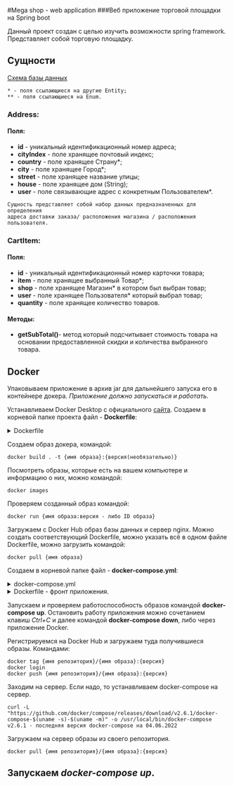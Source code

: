 #Mega shop - web application
###Веб приложение торговой площадки на Spring boot

Данный проект создан с целью изучить возможности spring framework. Представляет собой торговую площадку.

## Сущности

[Схема базы данных](https://dbdiagram.io/embed/614c9d0e825b5b0146107aac)

```
* - поля ссылающиеся на другие Entity;
** - поля ссылающиеся на Enum.
```

### Address:

#### Поля:

- **id** - уникальный идентификационный номер адреса;
- **cityIndex** - поле хранящее почтовый индекс;
- **country** - поле хранящее Страну*;
- **city** - поле хранящее Город*;
- **street** - поле хранящее название улицы;
- **house** - поле хранящее дом (String);
- **user** - поле связывающие адрес с конкретным Пользователем*.

```
Сущность представляет собой набор данных предназначенных для определения 
адреса доставки заказа/ расположения магазина / расположения пользователя.
```

### CartItem:

#### Поля:

- **id** - уникальный идентификационный номер карточки товара;
- **item** - поле хранящее выбранный Товар*;
- **shop** - поле хранящее Магазин* в котором был выбран товар;
- **user** - поле хранящее Пользователя* который выбрал товар;
- **quantity** - поле хранящее количество товаров.

#### Методы:

- **getSubTotal()**- метод который подсчитывает стоимость товара на основании предоставленной скидки и количества
  выбранного товара.

## Docker

Упаковываем приложение в архив jar для дальнейшего запуска его в контейнере докера. *Приложение должно запускаться и работать*.

Устанавливаем Docker Desktop с официального [сайта](https://www.docker.com/).
Создаем в корневой папке проекта файл - **Dockerfile**:
<details>
<summary>Dockerfile</summary>

```
FROM amazoncorretto:11.0.15-alpine3.15

WORKDIR /javaApp

EXPOSE 8888

COPY ./target .

ENTRYPOINT ["java", "-jar", "project-0.0.1-SNAPSHOT.jar"]
```

- **FROM** - указывает образ ОС (amazoncorretto:11.0.15-alpine3.15 - это один из многих образов с установленной JDK) - на чём будет работать наше приложение в контейнере. Docker сам загрузит на ваш компьютер образ из Docker Hub.
- **WORKDIR** - это рабочая директория в нашем образе, куда будет скопированы файлы нашего приложения.
- **EXPOSE** - указываем на каком порту работает приложение.
- **COPY** - команда, которая копирует файлы из папки **target** в рабочую директорию (javaApp).
- **ENTRYPOINT** - здесь происходит выполнение команды запуска нашего приложения.
</details>

Создаем образ докера, командой:
```
docker build . -t {имя образа}:{версия(необязательно)}
```
Посмотреть образы, которые есть на вашем компьютере и информацию о них, можно командой:
```
docker images
```
Проверяем созданный образ командой:
```
docker run {имя образа:версия - либо ID образа}
```

Загружаем с Docker Hub образ базы данных и сервер nginx. Можно создать соответствующий Dockerfile, можно указать всё в одном файле Dockerfile, можно загрузить командой:
```
docker pull {имя образа}
```

Создаем в корневой папке файл - **docker-compose.yml**:
<details>
  <summary>docker-compose.yml</summary>

```
version: '3'

services:
  nginx-server:
    restart: always
    container_name: 'nginx-server'
    image: 'sithai/nginx:v1'
    depends_on:
      - front_app
    ports:
      - '80:80'

  front_app:
    container_name: 'project-avito4_1_front'
    image: 'sithai/avito4_1_front'
#    ports:
#      - '3000:3000'
  mysql:
    container_name: 'mysql-image'
    image: 'sithai/mysql:8.0.25'
    environment:
      - 'MYSQL_ROOT_PASSWORD=root'
      - 'MYSQL_DATABASE=platform'

  app:
    container_name: 'project-avito4_1_back'
    image: 'sithai/avito4_1_app:latest'
    depends_on:
      - mysql
    ports:
      - '8888:8888'
    environment:
      - SPRING_DATASOURCE_URL=jdbc:mysql://mysql-image:3306/platform?characterEncoding=UTF-8&useUnicode=true&useSSL=false&serverTimezone=UTC&allowPublicKeyRetrieval=true
      - SPRING_DATASOURCE_USERNAME=root
      - SPRING_DATASOURCE_PASSWORD=root
      - SPRING_DATASOURCE_PLATFORM=org.hibernate.dialect.MySQL8Dialect
```
Файлы конфигурации nginx:

- **nginx.conf**:
```
user  nginx;
worker_processes  auto;

error_log  /var/log/nginx/error.log notice;
pid        /var/run/nginx.pid;


events {
    worker_connections  1024;
}


http {
    include       /etc/nginx/mime.types;
    default_type  application/octet-stream;

    log_format  main  '$remote_addr - $remote_user [$time_local] "$request" '
                      '$status $body_bytes_sent "$http_referer" '
                      '"$http_user_agent" "$http_x_forwarded_for"';

    access_log  /var/log/nginx/access.log  main;


    sendfile        on;
    #tcp_nopush     on;

    keepalive_timeout  65;

    #gzip  on;
    upstream front_app {
        server front_app:3000;
    }

    include /etc/nginx/conf.d/*.conf;

}
```
- **default.conf**:
```
server {
    listen       80;
    listen  [::]:80;
    server_name  localhost;

    #access_log  /var/log/nginx/host.access.log  main;

    location / {
        root   /usr/share/nginx/html;
        index  index.html index.htm;
        proxy_set_header Host $host;
        proxy_set_header X-Real-IP $remote_addr;
        proxy_set_header X-Forwarded-For $proxy_add_x_forwarded_for;
        proxy_set_header X-Forwarded-Proto $scheme;
        proxy_pass http://front_app;
    }

    error_page  404              /404.html;

    # redirect server error pages to the static page /50x.html
    #
    error_page   500 502 503 504  /50x.html;
    location = /50x.html {
        root   /usr/share/nginx/html;
    }

    # proxy the PHP scripts to Apache listening on 127.0.0.1:80
    #
    #location ~ \.php$ {
    #    proxy_pass   http://127.0.0.1;
    #}

    # pass the PHP scripts to FastCGI server listening on 127.0.0.1:9000
    #
    #location ~ \.php$ {
    #    root           html;
    #    fastcgi_pass   127.0.0.1:9000;
    #    fastcgi_index  index.php;
    #    fastcgi_param  SCRIPT_FILENAME  /scripts$fastcgi_script_name;
    #    include        fastcgi_params;
    #}

    # deny access to .htaccess files, if Apache's document root
    # concurs with nginx's one
    #
    #location ~ /\.ht {
    #    deny  all;
    #}
}
```
</details>
<details>
<summary>Dockerfile - фронт приложения.</summary>

```
FROM node:alpine3.16

WORKDIR /webapp

COPY package.json /webapp/package.json

RUN apk add --update python3 make g++ && rm -rf /var/cache/apk/*

RUN npm install

COPY . /webapp/

RUN npm run build

RUN npm install -g serve

EXPOSE 3000

ENTRYPOINT ["serve", "-s","-n", "build"]

FROM nginx:1.23.0-alpine

RUN apk add nano

COPY default.conf /etc/nginx/conf.d/default.conf
COPY nginx.conf /etc/nginx/nginx.conf
```
</details>

Запускаем и проверяем работоспособность образов командой **docker-compose up**. 
Остановить работу приложения можно сочетанием клавиш *Ctrl+C* и далее командой 
**docker-compose down**, либо через приложение Docker.

Регистрируемся на Docker Hub и загружаем туда получившиеся образы. Командами:
```
docker tag {имя репозитория}/{имя образа}:{версия}
docker login
docker push {имя репозитория}/{имя образа}:{версия}
```

Заходим на сервер. Если надо, то устанавливаем docker-compose на сервер.
```
curl -L "https://github.com/docker/compose/releases/download/v2.6.1/docker-compose-$(uname -s)-$(uname -m)" -o /usr/local/bin/docker-compose
v2.6.1 - последняя версия docker-compose на 04.06.2022
```
Загружаем на сервер образы из своего репозитория.
```
docker pull {имя репозитория}/{имя образа}:{версия}
```
## Запускаем *docker-compose up*.

